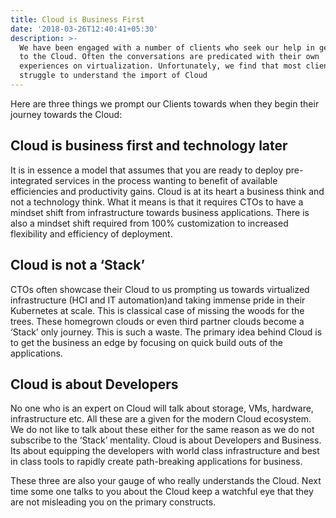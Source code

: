 ```yaml
---
title: Cloud is Business First
date: '2018-03-26T12:40:41+05:30'
description: >-
  We have been engaged with a number of clients who seek our help in getting on
  to the Cloud. Often the conversations are predicated with their own
  experiences on virtualization. Unfortunately, we find that most clients
  struggle to understand the import of Cloud
---
```

Here are three things we prompt our Clients towards when they begin their journey towards the Cloud:

## Cloud is business first and technology later

It is in essence a model that assumes that you are ready to deploy pre-integrated services in the process wanting to benefit of available efficiencies and productivity gains. Cloud is at its heart a business think and not a technology think. What it means is that it requires CTOs to have a mindset shift from infrastructure towards business applications. There is also a mindset shift required from 100% customization to increased flexibility and efficiency of deployment.

## Cloud is not a ‘Stack’

CTOs often showcase their Cloud to us prompting us towards virtualized infrastructure (HCI and IT automation)and taking immense pride in their Kubernetes at scale. This is classical case of missing the woods for the trees. These homegrown clouds or even third partner clouds become a ‘Stack’ only journey. This is such a waste. The primary idea behind Cloud is to get the business an edge by focusing on quick build outs of the applications.

## Cloud is about Developers

No one who is an expert on Cloud will talk about storage, VMs, hardware, infrastructure etc. All these are a given for the modern Cloud ecosystem. We do not like to talk about these either for the same reason as we do not subscribe to the ‘Stack’ mentality. Cloud is about Developers and Business. Its about equipping the developers with world class infrastructure and best in class tools to rapidly create path-breaking applications for business.

These three are also your gauge of who really understands the Cloud. Next time some one talks to you about the Cloud keep a watchful eye that they are not misleading you on the primary constructs.
